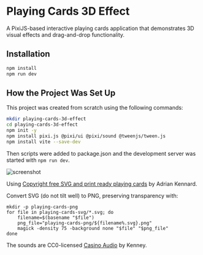 # Playing Cards 3D Effect

A PixiJS-based interactive playing cards application that demonstrates 3D visual effects and drag-and-drop functionality.

## Installation

```bash
npm install
npm run dev
```

## How the Project Was Set Up

This project was created from scratch using the following commands:

```bash
mkdir playing-cards-3d-effect
cd playing-cards-3d-effect
npm init -y
npm install pixi.js @pixi/ui @pixi/sound @tweenjs/tween.js
npm install vite --save-dev
```

Then scripts were added to package.json and the development server was started with `npm run dev`.

![screenshot](https://raw.github.com/afarber/pixi-questions/master/playing-cards-3d-effect/screenshot.gif)

Using [Copyright free SVG and print ready playing cards](https://www.me.uk/cards/) by Adrian Kennard.

Convert SVG (do not tilt well) to PNG, preserving transparency with:

    mkdir -p playing-cards-png
    for file in playing-cards-svg/*.svg; do
        filename=$(basename "$file")
        png_file="playing-cards-png/${filename%.svg}.png"
        magick -density 75 -background none "$file" "$png_file"
    done

The sounds are CC0-licensed [Casino Audio](https://kenney.nl/assets/casino-audio) by Kenney.
